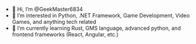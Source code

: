 - 👋 Hi, I’m @GeekMaster6834
- 👀 I’m interested in Python, .NET Framework, Game Development, Video Games, and anything tech related
- 🌱 I’m currently learning Rust, GMS language, advanced python, and frontend frameworks (React, Angular, etc.)

<!---
GeekMaster6834/GeekMaster6834 is a ✨ special ✨ repository because its `README.md` (this file) appears on your GitHub profile.
You can click the Preview link to take a look at your changes.
--->
